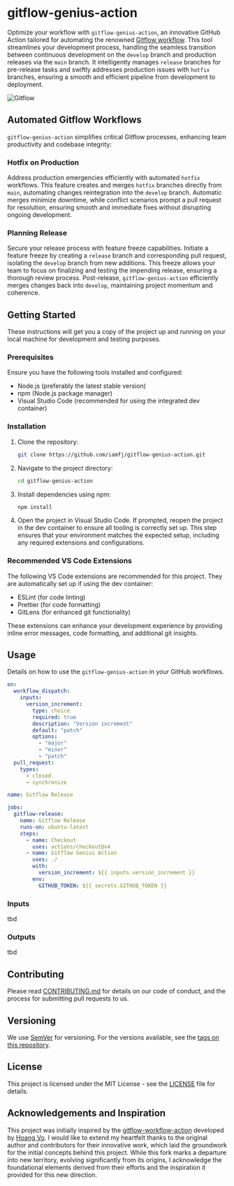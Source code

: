 # gitflow-genius-action

Optimize your workflow with `gitflow-genius-action`, an innovative GitHub Action tailored for automating the renowned [Gitflow workflow](https://www.atlassian.com/git/tutorials/comparing-workflows/gitflow-workflow). This tool streamlines your development process, handling the seamless transition between continuous development on the `develop` branch and production releases via the `main` branch. It intelligently manages `release` branches for pre-release tasks and swiftly addresses production issues with `hotfix` branches, ensuring a smooth and efficient pipeline from development to deployment.

![Gitflow](https://user-images.githubusercontent.com/40987398/187112231-30c0f1f1-8153-44f7-82b3-df6ff475e525.svg)

## Automated Gitflow Workflows

`gitflow-genius-action` simplifies critical Gitflow processes, enhancing team productivity and codebase integrity:

### Hotfix on Production

Address production emergencies efficiently with automated `hotfix` workflows. This feature creates and merges `hotfix` branches directly from `main`, automating changes reintegration into the `develop` branch. Automatic merges minimize downtime, while conflict scenarios prompt a pull request for resolution, ensuring smooth and immediate fixes without disrupting ongoing development.

### Planning Release

Secure your release process with feature freeze capabilities. Initiate a feature freeze by creating a `release` branch and corresponding pull request, isolating the `develop` branch from new additions. This freeze allows your team to focus on finalizing and testing the impending release, ensuring a thorough review process. Post-release, `gitflow-genius-action` efficiently merges changes back into `develop`, maintaining project momentum and coherence.

## Getting Started

These instructions will get you a copy of the project up and running on your local machine for development and testing purposes.

### Prerequisites

Ensure you have the following tools installed and configured:

- Node.js (preferably the latest stable version)
- npm (Node.js package manager)
- Visual Studio Code (recommended for using the integrated dev container)

### Installation

1. Clone the repository:
   ```bash
   git clone https://github.com/iamfj/gitflow-genius-action.git
   ```

2. Navigate to the project directory:
   ```bash
   cd gitflow-genius-action
   ```

3. Install dependencies using npm:
   ```bash
   npm install
   ```

4. Open the project in Visual Studio Code. If prompted, reopen the project in the dev container to ensure all tooling is correctly set up. This step ensures that your environment matches the expected setup, including any required extensions and configurations.

### Recommended VS Code Extensions

The following VS Code extensions are recommended for this project. They are automatically set up if using the dev container:

- ESLint (for code linting)
- Prettier (for code formatting)
- GitLens (for enhanced git functionality)

These extensions can enhance your development experience by providing inline error messages, code formatting, and additional git insights.

## Usage

Details on how to use the `gitflow-genius-action` in your GitHub workflows.

```yaml
on:
  workflow_dispatch:
    inputs:
      version_increment:
        type: choice
        required: true
        description: "Version increment"
        default: "patch"
        options:
          - "major"
          - "minor"
          - "patch"
  pull_request:
    types:
      - closed
      - synchronize

name: Gitflow Release

jobs:
  gitflow-release:
    name: Gitflow Release
    runs-on: ubuntu-latest
    steps:
      - name: Checkout
        uses: actions/checkout@v4
      - name: Gitflow Genius Action
        uses: ./
        with:
          version_increment: ${{ inputs.version_increment }}
        env:
          GITHUB_TOKEN: ${{ secrets.GITHUB_TOKEN }}
```

### Inputs

tbd

### Outputs

tbd

## Contributing

Please read [CONTRIBUTING.md](CONTRIBUTING.md) for details on our code of conduct, and the process for submitting pull requests to us.

## Versioning

We use [SemVer](http://semver.org/) for versioning. For the versions available, see the [tags on this repository](https://github.com/iamfj/gitflow-genius-action/tags).

## License

This project is licensed under the MIT License - see the [LICENSE](LICENSE) file for details.

## Acknowledgements and Inspiration

This project was initially inspired by the [gitflow-workflow-action](https://github.com/hoangvvo/gitflow-workflow-action) developed by [Hoang Vo](https://github.com/hoangvvo). I would like to extend my heartfelt thanks to the original author and contributors for their innovative work, which laid the groundwork for the initial concepts behind this project. While this fork marks a departure into new territory, evolving significantly from its origins, I acknowledge the foundational elements derived from their efforts and the inspiration it provided for this new direction.
